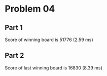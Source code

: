 # Problem 04

## Part 1
Score of winning board is 51776 (2.59 ms)

## Part 2
Score of last winning board is 16830 (8.39 ms)
